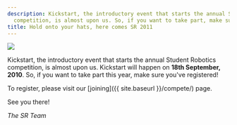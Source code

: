 ```yaml
---
description: Kickstart, the introductory event that starts the annual Student Robotics
  competition, is almost upon us. So, if you want to take part, make sure you've registered.
title: Hold onto your hats, here comes SR 2011
---
```

<img src="{{ site.baseurl }}/images/content/blog/comp_balcony.jpg" class="left" />

Kickstart, the introductory event that starts the annual Student Robotics competition, is almost upon us. Kickstart will
 happen on **18th September, 2010**. So, if you want to take part this year, make sure you've registered!

To register, please visit our [joining]({{ site.baseurl }}/compete/) page.

See you there!



_The SR Team_
